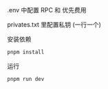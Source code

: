 .env 中配置 RPC 和 优先费用

privates.txt 里配置私钥 (一行一个)

安装依赖

```sh
pnpm install
```

运行

```sh
pnpm run dev
```
